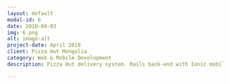 ```yaml
---
layout: default
modal-id: 6
date: 2018-04-03
img: 6.png
alt: image-alt
project-date: April 2018
client: Pizza Hut Mongolia
category: Web & Mobile Development
description: Pizza Hut delivery system. Rails back-end with Ionic mobile app. UB Traffic MN data is used with Google Maps to calculate the best route and estimated time.

---
```

